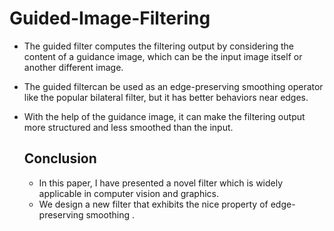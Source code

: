 # Guided-Image-Filtering
* The guided filter computes the filtering output by considering the content of a guidance image, which can be the input image itself or another different image.
*  The guided filtercan be used as an edge-preserving smoothing operator like the popular bilateral filter, but it has better behaviors near edges.
*  With the help of the guidance image, it can make the filtering output more structured and less smoothed than the input.

     ## Conclusion
   *  In this paper, I have presented a novel filter which is widely applicable in computer vision and graphics.
   * We design a new filter that exhibits the nice property of edge-preserving smoothing .
     
